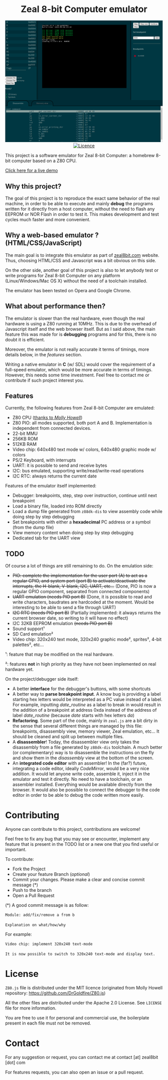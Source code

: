 <h1 align="center">Zeal 8-bit Computer emulator</h1>
<p align=center>
    <img src="imgs/screenshot.png" alt="screenshot" />
    <a href="https://opensource.org/licenses/Apache-2.0">
        <img src="https://img.shields.io/badge/License-Apache_2.0-blue.svg" alt="Licence" />
    </a>
</p>

This project is a software emulator for Zeal 8-bit Computer: a homebrew 8-bit computer based on a Z80 CPU.

[Click here for a live demo](https://zeal8bit.github.io/Zeal-WebEmulator/)

## Why this project?

The goal of this project is to reproduce the exact same behavior of the real machine, in order to be able to execute and mainly **debug** the programs written for it directly from a host computer, without the need to flash any EEPROM or NOR Flash in order to test it. This makes development and test cycles much faster and more convenient. 

## Why a web-based emulator ? (HTML/CSS/JavaScript)

The main goal is to integrate this emulator as part of [zeal8bit.com](https://zeal8bit.com) website. Thus, choosing HTML/CSS and Javascript was a bit obvious on this side.

On the other side, another goal of this project is also to let anybody test or write programs for Zeal 8-bit Computer on any platform (Linux/Windows/Mac OS X) without the need of a toolchain installed. 

The emulator has been tested on Opera and Google Chrome.

## What about performance then?

The emulator is slower than the real hardware, even though the real hardware is using a Z80 running at 10MHz. This is due to the overhead of Javascript itself and the web browser itself. But as I said above, the main feature this was made for is **debugging** programs and for this, there is no doubt it is efficient.

Moreover, the emulator is not really accurate it terms of timings, more details below, in the *features* section.

Writing a native emulator in **C** (w/ SDL) would cover the requirement of a full-speed emulator, which would be more accurate in terms of timings. However, this needs some time investment. Feel free to contact me or contribute if such project interest you. 

## Features

Currently, the following features from Zeal 8-bit Computer are emulated:
* Z80 CPU ([thanks to *Molly Howell*](https://github.com/DrGoldfire/Z80.js))
* Z80 PIO: all modes supported, both port A and B. Implementation is independent from connected devices.
* 22-bit MMU
* 256KB ROM
* 512KB RAM
* Video chip: 640x480 text mode w/ colors, 640x480 graphic mode w/ colors
* PS/2 Keyboard, with interrupts
* UART: it is possible to send and receive bytes
* I2C: bus emulated, supporting write/read/write-read operations
* I2C RTC: always returns the current date

Features of the emulator itself implemented:
* Debugger: breakpoints, step, step over instruction, continue until next breakpoint
* Load a binary file, loaded into ROM directly
* Load a dump file generated from `z88dk-dis` to view assembly code while doing step by step debugging
* Set breakpoints with either a **hexadecimal** PC address or a symbol (from the dump file)
* View memory content when doing step by step debugging
* Dedicated tab for the UART view

## TODO

Of course a lot of things are still remaining to do. On the emulation side:
* <s>PIO: complete the implementation for the user port (A) to act as a regular GPIO, and system port (port B) to activate/deactivate the interrupts, the H-blank, V-blank, I2C, UART, etc...</s> (Done, PIO is now a regular GPIO component, separated from connected components)
* <s>UART emulation (needs PIO port B)</s> (Done, it is possible to read and write characters, baudrates are hardcoded at the moment. Would be interesting to be able to send a file through UART)
* <s>I2C RTC (needs PIO port B)</s> (Partially implemented: it always returns the current browser date, so writing to it will have no effect)
* I2C 32KB EEPROM emulation <s>(needs PIO port B)</s> 
* Sound support¹
* SD Card emulation²
* Video chip: 320x240 text mode, 320x240 graphic mode², sprites², 4-bit palettes², etc...

¹: feature that may be modified on the real hardware.

²: features **not** in high priority as they have not been implemented on real hardware yet.


On the project/debugger side itself:
* A better **interface** for the debugger's buttons, with some shortcuts
* A better way to **parse breakpoint input**. A know bug is providing a label starting hex letters would be interpreted as a PC value instead of a label. For example, inputting *date_routine* as a label to break in would result in the addition of a breakpoint at address 0xda instead of the address of label *date_routine* (because *date* starts with hex letters *da*)
* **Refactoring**. Some part of the code, mainly in `zeal.js` are a bit dirty in the sense that several different things are managed by this file: breakpoints, disassembly view, memory viewer, Zeal emulation, etc... It should be cleaned and split up between multiple files.
* A **disassembler**! Today, the disassembler view only takes the disassembly from a file generated by `z88dk-dis` toolchain. A much better (or complementary) way is to disassemble the instructions on the fly and show them in the *disassembly* view at the bottom of the screen.
* An **integrated code editor** with an assembler! In the (far?) future, integrating a code editor, ideally *CodeMirror*, would be a very nice addition. It would let anyone write code, assemble it, inject it in the emulator and test it directly. No need to have a toolchain, or an assembler installed. Everything would be available directly from the browser. It would also be possible to connect the debugger to the code editor in order to be able to debug the code written more easily.

# Contributing

Anyone can contribute to this project, contributions are welcome!

Feel free to fix any bug that you may see or encounter, implement any feature that is present in the TODO list or a new one that you find useful or important.

To contribute:
  * Fork the Project
  * Create your feature Branch (*optional*)
  * Commit your changes. Please make a clear and concise commit message (*)
  * Push to the branch
  * Open a Pull Request


(*) A good commit message is as follow:
```
Module: add/fix/remove a from b

Explanation on what/how/why
```
For example:
```
Video chip: implement 320x240 text-mode

It is now possible to switch to 320x240 text-mode and display text.
```

# License

`Z80.js` file is distributed under the MIT licence (originated from Molly Howell repository: https://github.com/DrGoldfire/Z80.js)

All the other files are distributed under the Apache 2.0 License. See `LICENSE` file for more information.

You are free to use it for personal and commercial use, the boilerplate present in each file must not be removed.

# Contact

For any suggestion or request, you can contact me at contact [at] zeal8bit [dot] com

For features requests, you can also open an issue or a pull request.
